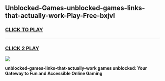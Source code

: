 
## Unblocked-Games-unblocked-games-links-that-actually-work-Play-Free-bxjvl
<h3>
<a href="https://premium76.site?title=unblocked-games-links-that-actually-work&ref=15A">CLICK TO PLAY</a></h3>
<hr>

<h3>
<a href="https://premium76.site?title=unblocked-games-links-that-actually-work&ref=15A">CLICK 2 PLAY</a>
  
</h3>

<a href="https://premium76.site?title=unblocked-games-links-that-actually-work&ref=15A"><img src="https://clearcache.store/games.png"></a>


**unblocked-games-links-that-actually-work games unblocked: Your Gateway to Fun and Accessible Online Gaming**
